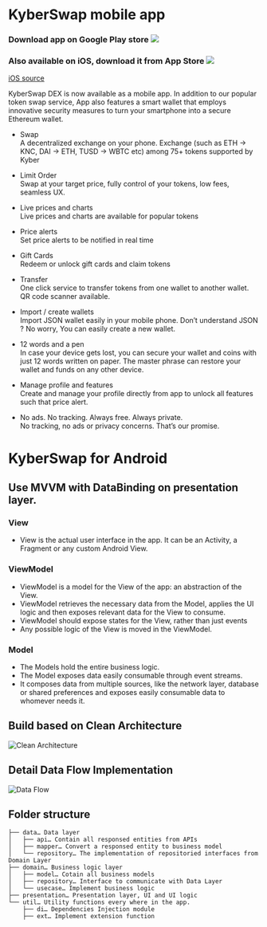 
  
    
# KyberSwap mobile app    
### Download app on Google Play store [<img src="https://kyberswap.com/app/images/google_play_store.svg">](https://play.google.com/store/apps/details?id=com.kyberswap.android)      
      
### Also available on iOS, download it from App Store [<img src="https://kyberswap.com/app/images/apple_store.svg">](https://itunes.apple.com/us/app/kyberswap/id1453691309)      
      
[iOS source](https://github.com/KyberNetwork/KyberSwap-iOS)      
      
      
KyberSwap DEX is now available as a mobile app. In addition to our popular token swap service, App also features a smart wallet that employs innovative security measures to turn your smartphone into a secure Ethereum wallet.      
      
- Swap      
A decentralized exchange on your phone. Exchange (such as ETH -> KNC, DAI -> ETH, TUSD -> WBTC etc) among 75+ tokens supported by Kyber      
      
- Limit Order      
Swap at your target price, fully control of your tokens, low fees, seamless UX.       
      
- Live prices and charts      
Live prices and charts are available for popular tokens      
      
      
- Price alerts      
Set price alerts to be notified in real time       
      
      
- Gift Cards      
Redeem or unlock gift cards and claim tokens      
      
      
- Transfer      
One click service to transfer tokens from one wallet to another wallet. QR code scanner available.      
      
      
- Import / create wallets      
Import JSON wallet easily in your mobile phone. Don’t understand JSON ? No worry, You can easily create a new wallet.      
      
      
- 12 words and a pen      
In case your device gets lost, you can secure your wallet and coins with just 12 words written on paper. The master phrase can restore your wallet and funds on any other device.      
      
      
- Manage profile and features      
Create and manage your profile directly from app to unlock all features such that price alert.      
      
      
- No ads. No tracking. Always free. Always private.      
No tracking, no ads or privacy concerns. That’s our promise.      
      
# KyberSwap for Android  
## Use MVVM with DataBinding on presentation layer.  
### View  
* View is the actual user interface in the app. It can be an Activity, a Fragment or any custom Android View.       
### ViewModel  
* ViewModel is a model for the View of the app: an abstraction of the View.       
* ViewModel retrieves the necessary data from the Model, applies the UI logic and then exposes relevant data for the View to consume.       
* ViewModel should expose states for the View, rather than just events  
* Any possible logic of the View is moved in the ViewModel.  
### Model  
* The Models hold the entire business logic.  
* The Model exposes data easily consumable through event streams.       
* It composes data from multiple sources, like the network layer, database or shared preferences and exposes easily consumable data to whomever needs it.       
## Build based on Clean Architecture  
![Clean Architecture](https://8thlight.com/blog/assets/posts/2012-08-13-the-clean-architecture/CleanArchitecture-8d1fe066e8f7fa9c7d8e84c1a6b0e2b74b2c670ff8052828f4a7e73fcbbc698c.jpg)      
## Detail Data Flow Implementation  
![Data Flow](https://github.com/KyberNetwork/kyberswap-android/blob/develop/images/clean_architecture_flow.svg)      
  
## Folder structure  
```  
├── data… Data layer 
│   ├── api… Contain all responsed entities from APIs 
│   ├── mapper… Convert a responsed entity to business model 
│   └── repository… The implementation of repositoried interfaces from Domain Layer 
├── domain… Business logic layer 
│   ├── model… Cotain all business models 
│   ├── repository… Interface to communicate with Data Layer 
│   └── usecase… Implement business logic 
├── presentation… Presentation layer, UI and UI logic 
└── util… Utility functions every where in the app.      
    ├── di… Dependencies Injection module     
    ├── ext… Implement extension function 
```